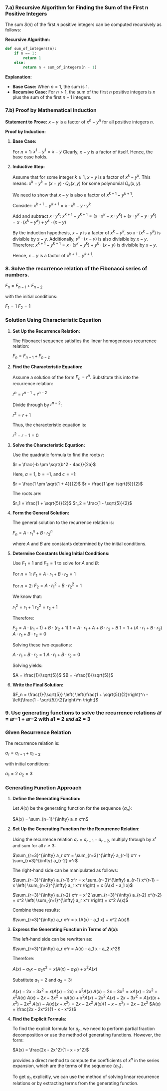 ### 7.a) Recursive Algorithm for Finding the Sum of the First n Positive Integers

The sum $S(n)$ of the first $n$ positive integers can be computed recursively as follows:

**Recursive Algorithm:**

```python
def sum_of_integers(n):
    if n == 1:
        return 1
    else:
        return n + sum_of_integers(n - 1)
```

**Explanation:**
- **Base Case:** When $n = 1$, the sum is 1.
- **Recursive Case:** For $n > 1$, the sum of the first $n$ positive integers is $n$ plus the sum of the first $n - 1$ integers.

### 7.b) Proof by Mathematical Induction

**Statement to Prove:**
$x - y \text{ is a factor of } x^n - y^n \text{ for all positive integers } n.$

**Proof by Induction:**

1. **Base Case:**

   For $n = 1$:
   $x^1 - y^1 = x - y$
   Clearly, $x - y$ is a factor of itself. Hence, the base case holds.

2. **Inductive Step:**

   Assume that for some integer $k \geq 1$, $x - y$ is a factor of $x^k - y^k$. This means:
   $x^k - y^k = (x - y) \cdot Q_k(x, y)$
   for some polynomial $Q_k(x, y)$.

   We need to show that $x - y$ is also a factor of $x^{k+1} - y^{k+1}$.

   Consider:
   $x^{k+1} - y^{k+1} = x \cdot x^k - y \cdot y^k$
   
   Add and subtract $x \cdot y^k$:
   $x^{k+1} - y^{k+1} = (x \cdot x^k - x \cdot y^k) + (x \cdot y^k - y \cdot y^k)$
   $= x \cdot (x^k - y^k) + y^k \cdot (x - y)$

   By the induction hypothesis, $x - y$ is a factor of $x^k - y^k$, so $x \cdot (x^k - y^k)$ is divisible by $x - y$. Additionally, $y^k \cdot (x - y)$ is also divisible by $x - y$. Therefore:
   $x^{k+1} - y^{k+1} = x \cdot (x^k - y^k) + y^k \cdot (x - y)$
   is divisible by $x - y$.

   Hence, $x - y$ is a factor of $x^{k+1} - y^{k+1}$.

### 8. Solve the recurrence relation of the Fibonacci series of numbers.

$F_n = F_{n-1} + F_{n-2}$

with the initial conditions:

$F_1 = 1$
$F_2 = 1$

### Solution Using Characteristic Equation

1. **Set Up the Recurrence Relation:**

   The Fibonacci sequence satisfies the linear homogeneous recurrence relation:

   $F_n = F_{n-1} + F_{n-2}$

2. **Find the Characteristic Equation:**

   Assume a solution of the form $F_n = r^n$. Substitute this into the recurrence relation:

   $r^n = r^{n-1} + r^{n-2}$

   Divide through by $r^{n-2}$:

   $r^2 = r + 1$

   Thus, the characteristic equation is:

   $r^2 - r - 1 = 0$

3. **Solve the Characteristic Equation:**

   Use the quadratic formula to find the roots $r$:

   $r = \frac{-b \pm \sqrt{b^2 - 4ac}}{2a}$

   Here, $a = 1$, $b = -1$, and $c = -1$:

   $r = \frac{1 \pm \sqrt{1 + 4}}{2}$
   $r = \frac{1 \pm \sqrt{5}}{2}$

   The roots are:

   $r_1 = \frac{1 + \sqrt{5}}{2}$
   $r_2 = \frac{1 - \sqrt{5}}{2}$

4. **Form the General Solution:**

   The general solution to the recurrence relation is:

   $F_n = A \cdot r_1^n + B \cdot r_2^n$

   where $A$ and $B$ are constants determined by the initial conditions.

5. **Determine Constants Using Initial Conditions:**

   Use $F_1 = 1$ and $F_2 = 1$ to solve for $A$ and $B$:

   For $n = 1$:
   $F_1 = A \cdot r_1 + B \cdot r_2 = 1$

   For $n = 2$:
   $F_2 = A \cdot r_1^2 + B \cdot r_2^2 = 1$

   We know that:

   $r_1^2 = r_1 + 1$
   $r_2^2 = r_2 + 1$

   Therefore:

   $F_2 = A \cdot (r_1 + 1) + B \cdot (r_2 + 1)$
   $1 = A \cdot r_1 + A + B \cdot r_2 + B$
   $1 = 1 + (A \cdot r_1 + B \cdot r_2)$
   $A \cdot r_1 + B \cdot r_2 = 0$

   Solving these two equations:

   $A \cdot r_1 + B \cdot r_2 = 1$
   $A \cdot r_1 + B \cdot r_2 = 0$

   Solving yields:

   $A = \frac{1}{\sqrt{5}}$
   $B = -\frac{1}{\sqrt{5}}$

6. **Write the Final Solution:**

   $F_n = \frac{1}{\sqrt{5}} \left( \left(\frac{1 + \sqrt{5}}{2}\right)^n - \left(\frac{1 - \sqrt{5}}{2}\right)^n \right)$

### 9. Use generating functions to solve the recurrence relations 𝑎𝑟 = 𝑎𝑟−1 + 𝑎𝑟−2 with 𝑎1 = 2 𝑎𝑛𝑑 𝑎2 = 3
### Given Recurrence Relation

The recurrence relation is:

$a_r = a_{r-1} + a_{r-2}$

with initial conditions:

$a_1 = 2$
$a_2 = 3$

### Generating Function Approach

1. **Define the Generating Function:**

   Let $A(x)$ be the generating function for the sequence $\{a_n\}$:

   $A(x) = \sum_{n=1}^{\infty} a_n x^n$

2. **Set Up the Generating Function for the Recurrence Relation:**

   Using the recurrence relation $a_r = a_{r-1} + a_{r-2}$, multiply through by $x^r$ and sum for all $r \geq 3$:

   $\sum_{r=3}^{\infty} a_r x^r = \sum_{r=3}^{\infty} a_{r-1} x^r + \sum_{r=3}^{\infty} a_{r-2} x^r$

   The right-hand side can be manipulated as follows:

   $\sum_{r=3}^{\infty} a_{r-1} x^r = x \sum_{r=3}^{\infty} a_{r-1} x^{r-1} = x \left( \sum_{r=2}^{\infty} a_r x^r \right) = x (A(x) - a_1 x)$

   $\sum_{r=3}^{\infty} a_{r-2} x^r = x^2 \sum_{r=3}^{\infty} a_{r-2} x^{r-2} = x^2 \left( \sum_{r=1}^{\infty} a_r x^r \right) = x^2 A(x)$

   Combine these results:

   $\sum_{r=3}^{\infty} a_r x^r = x (A(x) - a_1 x) + x^2 A(x)$

3. **Express the Generating Function in Terms of $A(x)$:**

   The left-hand side can be rewritten as:

   $\sum_{r=3}^{\infty} a_r x^r = A(x) - a_1 x - a_2 x^2$

   Therefore:

   $A(x) - a_1 x - a_2 x^2 = x (A(x) - a_1 x) + x^2 A(x)$

   Substitute $a_1 = 2$ and $a_2 = 3$:

   $A(x) - 2x - 3x^2 = x (A(x) - 2x) + x^2 A(x)$
   $A(x) - 2x - 3x^2 = x A(x) - 2x^2 + x^2 A(x)$
   $A(x) - 2x - 3x^2 = x A(x) + x^2 A(x) - 2x^2$
   $A(x) - 2x - 3x^2 = A(x) (x + x^2) - 2x^2$
   $A(x) - A(x) (x + x^2) = 2x - 2x^2$
   $A(x) (1 - x - x^2) = 2x - 2x^2$
   $A(x) = \frac{2x - 2x^2}{1 - x - x^2}$

4. **Find the Explicit Formula:**

   To find the explicit formula for $a_n$, we need to perform partial fraction decomposition or use the method of generating functions. However, the form:

   $A(x) = \frac{2x - 2x^2}{1 - x - x^2}$

   provides a direct method to compute the coefficients of $x^n$ in the series expansion, which are the terms of the sequence $\{a_n\}$.

   To get $a_n$ explicitly, we can use the method of solving linear recurrence relations or by extracting terms from the generating function. 

